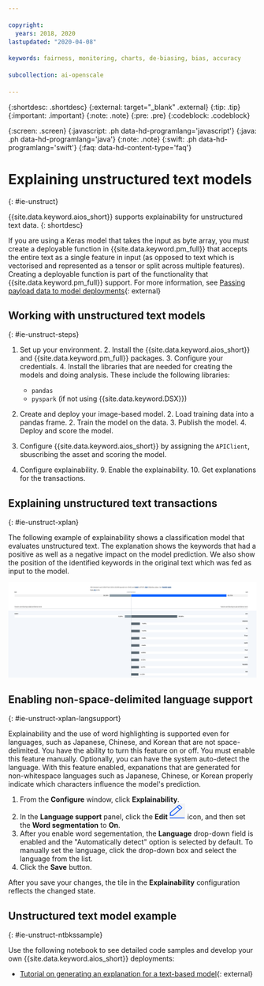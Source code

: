 ```yaml
---

copyright:
  years: 2018, 2020
lastupdated: "2020-04-08"

keywords: fairness, monitoring, charts, de-biasing, bias, accuracy

subcollection: ai-openscale

---
```


{:shortdesc: .shortdesc}
{:external: target="_blank" .external}
{:tip: .tip}
{:important: .important}
{:note: .note}
{:pre: .pre}
{:codeblock: .codeblock}

{:screen: .screen}
{:javascript: .ph data-hd-programlang='javascript'}
{:java: .ph data-hd-programlang='java'}
{:note: .note}
{:swift: .ph data-hd-programlang='swift'}
{:faq: data-hd-content-type='faq'}

# Explaining unstructured text models
{: #ie-unstruct}

{{site.data.keyword.aios_short}} supports explainability for unstructured text data.
{: shortdesc}

If you are using a Keras model that takes the input as byte array, you must create a deployable function in {{site.data.keyword.pm_full}} that accepts the entire text as a single feature in input (as opposed to text which is vectorised and represented as a tensor or split across multiple features). Creating a deployable function is part of the functionality that {{site.data.keyword.pm_full}} support. For more information, see [Passing payload data to model deployments](https://dataplatform.cloud.ibm.com/docs/content/wsj/analyze-data/ml-deploy-functions.html?linkInPage=true#models){: external}

## Working with unstructured text models
{: #ie-unstruct-steps}

1. Set up your environment.
   2. Install the {{site.data.keyword.aios_short}} and {{site.data.keyword.pm_full}} packages.
   3. Configure your credentials.
   4. Install the libraries that are needed for creating the models and doing analysis. These include the following libraries:
      - `pandas`
      - `pyspark` (if not using {{site.data.keyword.DSX}})

1. Create and deploy your image-based model.
   2. Load training data into a pandas frame.
   2. Train the model on the data.
   3. Publish the model.
   4. Deploy and score the model.

7. Configure {{site.data.keyword.aios_short}} by assigning the `APIClient`, sbuscribing the asset and scoring the model.
8. Configure explainability.
   9. Enable the explainability.
   10. Get explanations for the transactions.

## Explaining unstructured text transactions
{: #ie-unstruct-xplan}

The following example of explainability shows a classification model that evaluates unstructured text. The explanation shows the keywords that had a positive as well as a negative impact on the model prediction. We also show the position of the identified keywords in the original text which was fed as input to the model.

![Explainability image classification chart is displayed. it shows confidence levels for the unstructured text](images/wos-insight-explain-text.png)

## Enabling non-space-delimited language support
{: #ie-unstruct-xplan-langsupport}

Explainability and the use of word highlighting is supported even for languages, such as Japanese, Chinese, and Korean that are not space-delimited. You have the ability to turn this feature on or off. You must enable this feature manually. Optionally, you can have the system auto-detect the language. With this feature enabled, expanations that are generated for non-whitespace languages such as Japanese, Chinese, or Korean properly indicate which characters influence the model's prediction. 

1. From the **Configure** window, click **Explainability**.
2. In the **Language support** panel, click the **Edit** ![The edit icon](/images/wos-edit-icon.png) icon, and then set the **Word segmentation** to **On**. 
3. After you enable word segementation, the **Language** drop-down field is enabled and the "Automatically detect" option is selected by default. To manually set the language, click the drop-down box and select the language from the list.
4. Click the **Save** button.

After you save your changes, the tile in the **Explainability** configuration reflects the changed state.

## Unstructured text model example
{: #ie-unstruct-ntbkssample}

Use the following notebook to see detailed code samples and develop your own {{site.data.keyword.aios_short}} deployments:

- [Tutorial on generating an explanation for a text-based model](https://github.com/pmservice/ai-openscale-tutorials/blob/master/notebooks/Watson%20OpenScale%20Explanation%20for%20Text%20Model.ipynb){: external}

